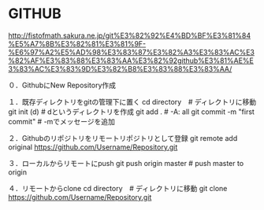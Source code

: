 # GITHUB

http://fistofmath.sakura.ne.jp/git%E3%82%92%E4%BD%BF%E3%81%84%E5%A7%8B%E3%82%81%E3%81%9F-%E6%97%A2%E5%AD%98%E3%83%87%E3%82%A3%E3%83%AC%E3%82%AF%E3%83%88%E3%83%AA%E3%82%92github%E3%81%AE%E3%83%AC%E3%83%9D%E3%82%B8%E3%83%88%E3%83%AA/

０．GithubにNew Repository作成

１．既存ディレクトリをgitの管理下に置く
  cd directory　# ディレクトリに移動
  git init (d) # dというディレクトリを作成
  git add . # -A: all
  git commit -m "first commit" # -mでメッセージを追加
  
２．Githubのリポジトリをリモートリポジトリとして登録
  git remote add original https://github.com/Username/Repository.git

３．ローカルからリモートにpush
  git push origin master # push master to origin 


４．リモートからclone
  cd directory　# ディレクトリに移動
  git clone https://github.com/Username/Repository.git
